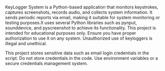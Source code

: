 KeyLogger System is a Python-based application that monitors keystrokes, captures screenshots, records audio, and collects system information. It sends periodic reports via email, making it suitable for system monitoring or testing purposes.It uses several Python libraries such as pynput, sounddevice, and pyscreenshot to achieve its functionality.
This project is intended for educational purposes only. Ensure you have proper authorization to use it on any system. Unauthorized use of keyloggers is illegal and unethical.

This project stores sensitive data such as email login credentials in the script. Do not store credentials in the code. Use environment variables or a secure credentials management system.
